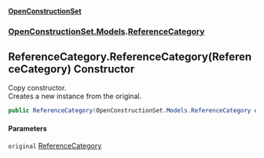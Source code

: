 #### [OpenConstructionSet](index.md 'index')
### [OpenConstructionSet.Models](index.md#OpenConstructionSet_Models 'OpenConstructionSet.Models').[ReferenceCategory](FGzdlKUriLoI15zgK9th4g.md 'OpenConstructionSet.Models.ReferenceCategory')
## ReferenceCategory.ReferenceCategory(ReferenceCategory) Constructor
Copy constructor.  
Creates a new instance from the original.  
```csharp
public ReferenceCategory(OpenConstructionSet.Models.ReferenceCategory original);
```
#### Parameters
<a name='OpenConstructionSet_Models_ReferenceCategory_ReferenceCategory(OpenConstructionSet_Models_ReferenceCategory)_original'></a>
`original` [ReferenceCategory](FGzdlKUriLoI15zgK9th4g.md 'OpenConstructionSet.Models.ReferenceCategory')  
  

